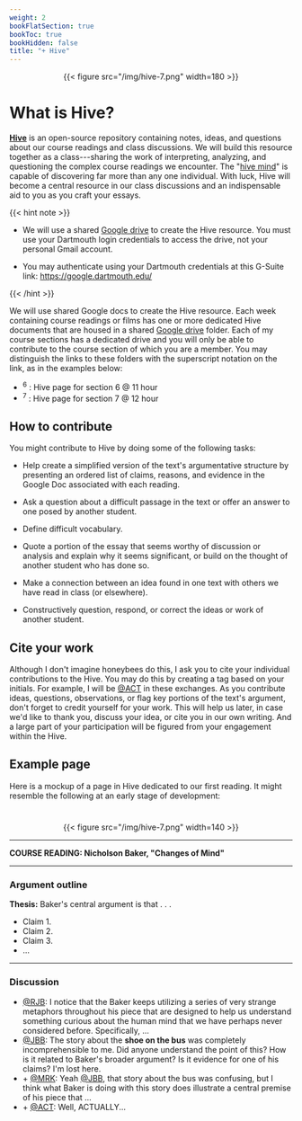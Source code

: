 ```yaml
---
weight: 2
bookFlatSection: true
bookToc: true
bookHidden: false
title: "+ Hive"
---
```


<div style="text-align:center">{{< figure src="/img/hive-7.png" width=180 >}}</div>
 
# What is Hive?

[**Hive**](https://google.dartmouth.edu) is an open-source repository containing notes, ideas, and questions about our course readings and class discussions. We will build this resource together as a class---sharing the work of interpreting, analyzing, and questioning the complex course readings we encounter. The "[hive mind](https://www.merriam-webster.com/dictionary/hive%20mind)" is capable of discovering far more than any one individual. With luck, Hive will become a central resource in our class discussions and an indispensable aid to you as you craft your essays.

{{< hint note >}}
- We will use a shared <i class="fab fa-google-drive"></i> [Google drive](https://google.dartmouth.edu/) to create the Hive resource. You must use your Dartmouth login credentials to access the drive, not your personal Gmail account. 

- You may authenticate using your Dartmouth credentials at this G-Suite link: https://google.dartmouth.edu/

{{< /hint >}}

We will use shared Google docs to create the Hive resource. Each week containing course readings or films has one or more dedicated Hive documents that are housed in a shared <i class="fab fa-google-drive"></i> [Google drive](https://google.dartmouth.edu/) folder. Each of my course sections has a dedicated drive and you will only be able to contribute to the course section of which you are a member. You may distinguish the links to these folders with the superscript notation on the link, as in the examples below:

- <i class="fab fa-forumbee"></i> <sup>6</sup> : Hive page for section 6 @ 11 hour
- <i class="fab fa-forumbee"></i> <sup>7</sup> : Hive page for section 7 @ 12 hour


## How to contribute

You might contribute to Hive by doing some of the following tasks:

- Help create a simplified version of the text's argumentative structure by presenting an ordered list of claims, reasons, and evidence in the Google Doc associated with each reading. 

- Ask a question about a difficult passage in the text or offer an answer to one posed by another student.

- Define difficult vocabulary.

- Quote a portion of the essay that seems worthy of discussion or analysis and explain why it seems significant, or build on the thought of another student who has done so. 

- Make a connection between an idea found in one text with others we have read in class (or elsewhere).

- Constructively question, respond, or correct the ideas or work of another student.


## Cite your work

Although I don't imagine honeybees do this, I ask you to cite your individual contributions to the Hive. You may do this by creating a tag based on your initials. For example, I will be [@ACT]() in these exchanges. As you contribute ideas, questions, observations, or flag key portions of the text's argument, don't forget to credit yourself for your work. This will help us later, in case we'd like to thank you, discuss your idea, or cite you in our own writing. And a large part of your participation will be figured from your engagement within the Hive.

## Example page

Here is a mockup of a page in Hive dedicated to our first reading. It might resemble the following at an early stage of development:

#

<div class="container">
        <div class="raised-edge">

<div style="text-align:center">{{< figure src="/img/hive-7.png" width=140 >}}</div>

---

**COURSE READING: Nicholson Baker, "Changes of Mind"**

---

### Argument outline

**Thesis:** Baker's central argument is that . . .
- Claim 1.
- Claim 2.
- Claim 3.
- ...

---

### Discussion

- [@RJB](): I notice that the Baker keeps utilizing a series of very strange metaphors throughout his piece that are designed to help us understand something curious about the human mind that we have perhaps never considered before. Specifically, ...
- [@JBB](): The story about the **shoe on the bus** was completely incomprehensible to me. Did anyone understand the point of this? How is it related to Baker's broader argument? Is it evidence for one of his claims? I'm lost here.
- \+ [@MRK](): Yeah [@JBB](), that story about the bus was confusing, but I think what Baker is doing with this story does illustrate a central premise of his piece that ...
- \+ [@ACT](): Well, ACTUALLY...
          <div class="edge-shadow"></div>
        </div>
      </div>

#

